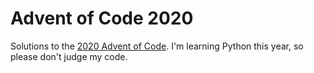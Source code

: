 # Advent of Code 2020

Solutions to the [2020 Advent of Code](https://adventofcode.com/2020/). I'm
learning Python this year, so please don't judge my code.
